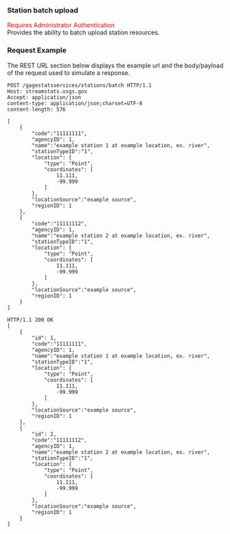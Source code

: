 ### Station batch upload
<span style="color:red">Requires Administrator Authentication</span>    
Provides the ability to batch upload station resources.

### Request Example
The REST URL section below displays the example url and the body/payload of the request used to simulate a response.

```
POST /gagestatsservices/stations/batch HTTP/1.1
Host: streamstats.usgs.gov
Accept: application/json
content-type: application/json;charset=UTF-8
content-length: 576

[
	{
        "code":"11111111",
        "agencyID": 1,
        "name":"example station 1 at example location, ex. river",
        "stationTypeID":"1",
        "location": {
            "type": "Point",
            "coordinates": [
				11.111,
				-99.999
			]
        },
		"locationSource":"example source",
        "regionID": 1
	},
	{
        "code":"11111112",
        "agencyID": 1,
        "name":"example station 2 at example location, ex. river",
        "stationTypeID":"1",
        "location": {
            "type": "Point",
            "coordinates": [
                11.111,
				-99.999
            ]
        },
		"locationSource":"example source",
        "regionID": 1
	}
]
```

```
HTTP/1.1 200 OK
[
	{
        "id": 1,
        "code":"11111111",
        "agencyID": 1,
        "name":"example station 1 at example location, ex. river",
        "stationTypeID":"1",
        "location": {
            "type": "Point",
            "coordinates": [
                11.111,
				-99.999
            ]
        },
        "locationSource":"example source",
        "regionID": 1
	},
	{
        "id": 2,
        "code":"11111112",
        "agencyID": 1,
        "name":"example station 2 at example location, ex. river",
        "stationTypeID":"1",
        "location": {
            "type": "Point",
            "coordinates": [
                11.111,
				-99.999
            ]
        },
        "locationSource":"example source",
        "regionID": 1
	}
]
```